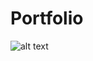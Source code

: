 # Portfolio
![alt text](https://github.com/Ezekiel7811a/Portfolio/tree/main/Blender/face.png?raw=true)